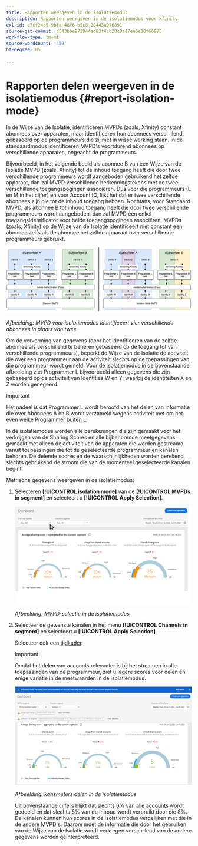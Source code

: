 ```yaml
---
title: Rapporten weergeven in de isolatiemodus
description: Rapporten weergeven in de isolatiemodus voor Xfinity.
exl-id: e7cf24c5-9bfa-48f6-b5c8-20443a976891
source-git-commit: d543bbe972944ad83f4cb28c8a17ea6e10f66975
workflow-type: tm+mt
source-wordcount: '459'
ht-degree: 0%

---
```


# Rapporten delen weergeven in de isolatiemodus {#report-isolation-mode}

In de Wijze van de Isolatie, identificeren MVPDs (zoals, Xfinity) constant abonnees over apparaten, maar identificeren hun abonnees verschillend, gebaseerd op de programmeurs die zij met in wisselwerking staan. In de standaardmodus identificeren MVPD&#39;s voortdurend abonnees op verschillende apparaten, ongeacht de programmeurs.

Bijvoorbeeld, in het volgende beeld als abonnee B van een Wijze van de Isolatie MVPD (zoals, Xfinity) tot de inhoud toegang heeft die door twee verschillende programmeurs wordt aangeboden gebruikend het zelfde apparaat, dan zal MVPD verschillende herkenningstekens met de twee verschillende toegangspogingen associëren. Dus voor die programmeurs (L en M in het cijfer) en voor Account IQ, lijkt het dat er twee verschillende abonnees zijn die tot de inhoud toegang hebben. Nochtans, voor Standaard MVPD, als abonnee B tot inhoud toegang heeft die door twee verschillende programmeurs wordt aangeboden, dan zal MVPD één enkel toegangsidentificator voor beide toegangspogingen associëren. MVPDs (zoals, Xfinity) op de Wijze van de Isolatie identificeert niet constant een abonnee zelfs als de abonnee het zelfde apparaat over verschillende programmeurs gebruikt.

![](assets/isolation-diff-new.png)

*Afbeelding: MVPD voor isolatiemodus identificeert vier verschillende abonnees in plaats van twee*

Om de vervorming van gegevens (door het identificeren van de zelfde abonnee als verschillend te beheren gebaseerd op de toegang tot van verschillende programmeurs), beperkt de Wijze van de Isolatie de activiteit die over een programmeur aan de activiteit slechts op de toepassingen van die programmeur wordt gemeld. Voor de isolatiemodus in de bovenstaande afbeelding ziet Programmer L bijvoorbeeld alleen gegevens die zijn gebaseerd op de activiteit van Identities W en Y, waarbij de identiteiten X en Z worden genegeerd.

>[!IMPORTANT]
>
> Het nadeel is dat Programmer L wordt beroofd van het delen van informatie die over Abonnees A en B wordt verzameld wegens activiteit met om het even welke Programmer buiten L.

In de isolatiemodus worden alle berekeningen die zijn gemaakt voor het verkrijgen van de Sharing Scores en alle bijbehorende meetgegevens gemaakt met alleen de activiteit van de apparaten die worden gestreamd vanuit toepassingen die tot de geselecteerde programmeur en kanalen behoren.
De delende scores en de waarschijnlijkheden worden berekend slechts gebruikend de stroom die van de momenteel geselecteerde kanalen begint.

Metrische gegevens weergeven in de isolatiemodus:

1. Selecteren **[!UICONTROL isolation mode]** van de **[!UICONTROL MVPDs in segment]** en selecteert u **[!UICONTROL Apply Selection]**.

   ![](assets/xfinity-in-segment.gif)

   *Afbeelding: MVPD-selectie in de isolatiemodus*

1. Selecteer de gewenste kanalen in het menu **[!UICONTROL Channels in segment]** en selecteert u **[!UICONTROL Apply Selection]**.

   Selecteer ook een [tijdkader](/help/accountiq/product-concepts.md#granularity-def).

   >[!IMPORTANT]
   >
   >Omdat het delen van accounts relevanter is bij het streamen in alle toepassingen van de programmeur, ziet u lagere scores voor delen en enige variatie in de meetwaarden in de isolatiemodus.

   ![](assets/aggregate-sharing-isolation.png)

   *Afbeelding: kansmeters delen in de isolatiemodus*

   Uit bovenstaande cijfers blijkt dat slechts 6% van alle accounts wordt gedeeld en dat slechts 8% van de inhoud wordt verbruikt door die 8%. De kanalen kunnen hun scores in de isolatiemodus vergelijken met die in de andere MVPD&#39;s. Daarom moet de informatie die door het gebruiken van de Wijze van de Isolatie wordt verkregen verschillend van de andere gegevens worden geïnterpreteerd.
